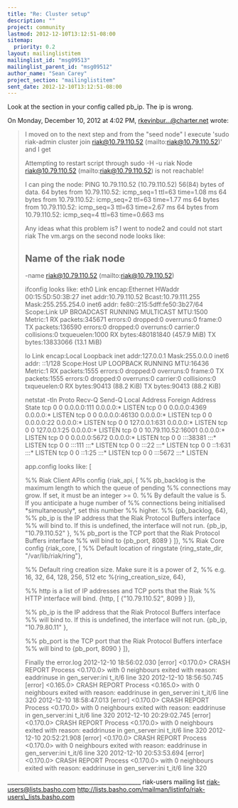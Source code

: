```yaml
---
title: "Re: Cluster setup"
description: ""
project: community
lastmod: 2012-12-10T13:12:51-08:00
sitemap:
  priority: 0.2
layout: mailinglistitem
mailinglist_id: "msg09513"
mailinglist_parent_id: "msg09512"
author_name: "Sean Carey"
project_section: "mailinglistitem"
sent_date: 2012-12-10T13:12:51-08:00
---
```



Look at the section in your config called pb\_ip. The ip is wrong. 


On Monday, December 10, 2012 at 4:02 PM, rkevinbur...@charter.net wrote:

> I moved on to the next step and from the "seed node" I execute 'sudo 
> riak-admin cluster join riak@10.79.110.52 (mailto:riak@10.79.110.52)' and I 
> get
> 
> Attempting to restart script through sudo -H -u riak
> Node riak@10.79.110.52 (mailto:riak@10.79.110.52) is not reachable!
> 
> I can ping the node:
> PING 10.79.110.52 (10.79.110.52) 56(84) bytes of data.
> 64 bytes from 10.79.110.52: icmp\_seq=1 ttl=63 time=1.08 ms
> 64 bytes from 10.79.110.52: icmp\_seq=2 ttl=63 time=1.77 ms
> 64 bytes from 10.79.110.52: icmp\_seq=3 ttl=63 time=2.67 ms
> 64 bytes from 10.79.110.52: icmp\_seq=4 ttl=63 time=0.663 ms
> 
> Any ideas what this problem is?
> I went to node2 and could not start riak
> The vm.args on the second node looks like:
> ## Name of the riak node
> -name riak@10.79.110.52 (mailto:riak@10.79.110.52)
> 
> 
> ifconfig looks like:
> eth0 Link encap:Ethernet HWaddr 00:15:5D:50:3B:27
> inet addr:10.79.110.52 Bcast:10.79.111.255 Mask:255.255.254.0
> inet6 addr: fe80::215:5dff:fe50:3b27/64 Scope:Link
> UP BROADCAST RUNNING MULTICAST MTU:1500 Metric:1
> RX packets:345671 errors:0 dropped:0 overruns:0 frame:0
> TX packets:136590 errors:0 dropped:0 overruns:0 carrier:0
> collisions:0 txqueuelen:1000
> RX bytes:480181840 (457.9 MiB) TX bytes:13833066 (13.1 MiB)
> 
> lo Link encap:Local Loopback
> inet addr:127.0.0.1 Mask:255.0.0.0
> inet6 addr: ::1/128 Scope:Host
> UP LOOPBACK RUNNING MTU:16436 Metric:1
> RX packets:1555 errors:0 dropped:0 overruns:0 frame:0
> TX packets:1555 errors:0 dropped:0 overruns:0 carrier:0
> collisions:0 txqueuelen:0
> RX bytes:90413 (88.2 KiB) TX bytes:90413 (88.2 KiB)
> 
> netstat -tln
> Proto Recv-Q Send-Q Local Address Foreign Address 
> State
> tcp 0 0 0.0.0.0:111 0.0.0.0:\* 
> LISTEN
> tcp 0 0 0.0.0.0:4369 0.0.0.0:\* 
> LISTEN
> tcp 0 0 0.0.0.0:46130 0.0.0.0:\* 
> LISTEN
> tcp 0 0 0.0.0.0:22 0.0.0.0:\* 
> LISTEN
> tcp 0 0 127.0.0.1:631 0.0.0.0:\* 
> LISTEN
> tcp 0 0 127.0.0.1:25 0.0.0.0:\* 
> LISTEN
> tcp 0 0 10.79.110.52:16001 0.0.0.0:\* 
> LISTEN
> tcp 0 0 0.0.0.0:5672 0.0.0.0:\* 
> LISTEN
> tcp 0 0 :::38381 :::\* 
> LISTEN
> tcp 0 0 :::111 :::\* 
> LISTEN
> tcp 0 0 :::22 :::\* 
> LISTEN
> tcp 0 0 ::1:631 :::\* 
> LISTEN
> tcp 0 0 ::1:25 :::\* 
> LISTEN
> tcp 0 0 :::5672 :::\* 
> LISTEN
> 
> app.config looks like:
> [
> 
> %% Riak Client APIs config
> {riak\_api, [
> %% pb\_backlog is the maximum length to which the queue of pending
> %% connections may grow. If set, it must be an integer >= 0.
> %% By default the value is 5. If you anticipate a huge number of
> %% connections being initialised \*simultaneously\*, set this number
> %% higher.
> %% {pb\_backlog, 64},
> %% pb\_ip is the IP address that the Riak Protocol Buffers 
> interface
> %% will bind to. If this is undefined, the interface will not 
> run.
> {pb\_ip, "10.79.110.52" },
> %% pb\_port is the TCP port that the Riak Protocol Buffers 
> interface
> %% will bind to
> {pb\_port, 8089 }
> ]},
> %% Riak Core config
> {riak\_core, [
> %% Default location of ringstate
> {ring\_state\_dir, "/var/lib/riak/ring"},
> 
> %% Default ring creation size. Make sure it is a power of 2,
> %% e.g. 16, 32, 64, 128, 256, 512 etc
> %{ring\_creation\_size, 64},
> 
> %% http is a list of IP addresses and TCP ports that the Riak
> %% HTTP interface will bind.
> {http, [ {"10.79.110.52", 8099 } ]},
> 
> 
> %% pb\_ip is the IP address that the Riak Protocol Buffers 
> interface 
> %% will bind to. If this is undefined, the interface will not 
> run. 
> {pb\_ip, "10.79.80.11" }, 
> 
> %% pb\_port is the TCP port that the Riak Protocol Buffers 
> interface 
> %% will bind to 
> {pb\_port, 8090 } 
> ]}, 
> 
> Finally the error.log
> 2012-12-10 18:56:02.030 [error] <0.170.0> CRASH REPORT Process <0.170.0> with 
> 0 neighbours exited with reason: eaddrinuse in gen\_server:ini
> t\_it/6 line 320
> 2012-12-10 18:56:50.745 [error] <0.165.0> CRASH REPORT Process <0.165.0> with 
> 0 neighbours exited with reason: eaddrinuse in gen\_server:ini
> t\_it/6 line 320
> 2012-12-10 18:58:47.013 [error] <0.170.0> CRASH REPORT Process <0.170.0> with 
> 0 neighbours exited with reason: eaddrinuse in gen\_server:ini
> t\_it/6 line 320
> 2012-12-10 20:29:02.745 [error] <0.170.0> CRASH REPORT Process <0.170.0> with 
> 0 neighbours exited with reason: eaddrinuse in gen\_server:ini
> t\_it/6 line 320
> 2012-12-10 20:52:21.908 [error] <0.170.0> CRASH REPORT Process <0.170.0> with 
> 0 neighbours exited with reason: eaddrinuse in gen\_server:ini
> t\_it/6 line 320
> 2012-12-10 20:53:53.694 [error] <0.170.0> CRASH REPORT Process <0.170.0> with 
> 0 neighbours exited with reason: eaddrinuse in gen\_server:ini
> t\_it/6 line 320
> 
> 

\_\_\_\_\_\_\_\_\_\_\_\_\_\_\_\_\_\_\_\_\_\_\_\_\_\_\_\_\_\_\_\_\_\_\_\_\_\_\_\_\_\_\_\_\_\_\_
riak-users mailing list
riak-users@lists.basho.com
http://lists.basho.com/mailman/listinfo/riak-users\_lists.basho.com


